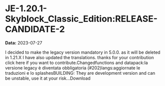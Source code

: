 # JE-1.20.1-Skyblock_Classic_Edition:RELEASE-CANDIDATE-2

**Data:** 2023-07-27

I decided to make the legacy version mandatory in 5.0.0. as it will be deleted in 1.21.X I have also updated the translations. thanks for your contribution click here if you want to contribute.Changedfunctions and datapack:la versione legacy è diventata obbligatoria (#202)langs:aggiornate le traduzioni e lo splashesBUILDING: They are development version and can be unstable, use it at your risk...Download
